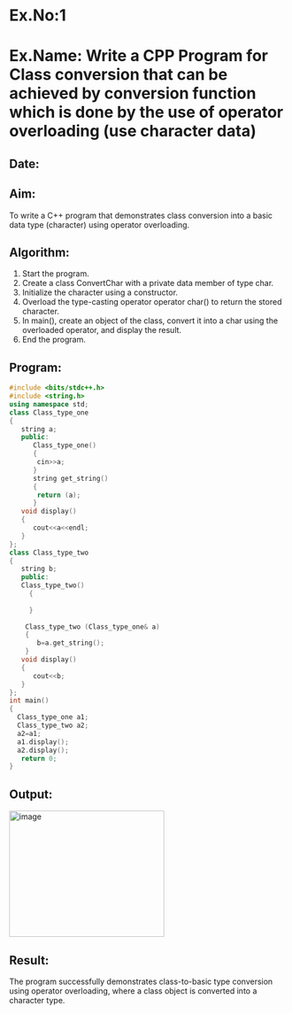# Ex.No:1
# Ex.Name: Write a CPP Program for Class conversion that can be achieved by conversion function which is done by the use of operator overloading (use character data)
## Date:
## Aim:
To write a C++ program that demonstrates class conversion into a basic data type (character) using operator overloading.

## Algorithm:
1. Start the program.
2. Create a class ConvertChar with a private data member of type char.
3. Initialize the character using a constructor.
4. Overload the type-casting operator operator char() to return the stored character.
5. In main(), create an object of the class, convert it into a char using the overloaded operator, and display the result.
6. End the program.

## Program:
```cpp
#include <bits/stdc++.h>
#include <string.h>
using namespace std;
class Class_type_one 
{
   string a;
   public:
      Class_type_one()
      {
       cin>>a;
      }
      string get_string()
      {
       return (a);
      }
   void display()
   {
      cout<<a<<endl;
   }
};
class Class_type_two 
{
   string b;
   public:
   Class_type_two()
     {
        
     }
  
    Class_type_two (Class_type_one& a)
    {
       b=a.get_string();
    }
   void display()
   {
      cout<<b;
   }
};
int main()
{
  Class_type_one a1;
  Class_type_two a2;
  a2=a1;
  a1.display();
  a2.display();
   return 0;
}
```


## Output:
<img width="280" height="228" alt="image" src="https://github.com/user-attachments/assets/405410f4-fefa-45f7-ac2f-ed74b78f2617" />

## Result:
The program successfully demonstrates class-to-basic type conversion using operator overloading, where a class object is converted into a character type.
